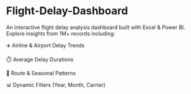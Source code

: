 # Flight-Delay-Dashboard
An interactive flight delay analysis dashboard built with Excel & Power BI.
Explore insights from 1M+ records including:

✈️ Airline & Airport Delay Trends

⏱️ Average Delay Durations

📍 Route & Seasonal Patterns

📊 Dynamic Filters (Year, Month, Carrier)
